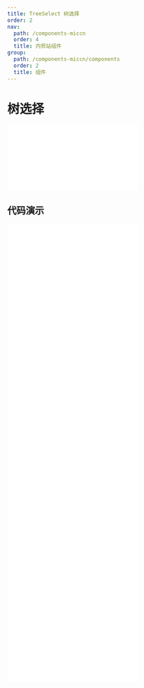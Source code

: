 ```yaml
---
title: TreeSelect 树选择
order: 2
nav:
  path: /components-miccn
  order: 4
  title: 内贸站组件
group:
  path: /components-miccn/components
  order: 2
  title: 组件
---
```


# 树选择

<div>
<embed src="@docs-common/tree-select/index.md"></embed>
</div>
        
## 代码演示

<Row gutter=8>

  <Col span=12>
    
  <div class="code-box"><embed src="@abiz-rc-miccn/tree-select/demo/basic-tree-select-miccn.md"></embed></div>
          
  <div class="code-box"><embed src="@abiz-rc-miccn/tree-select/demo/treeData-tree-select-miccn.md"></embed></div>
          
  <div class="code-box"><embed src="@abiz-rc-miccn/tree-select/demo/async-tree-select-miccn.md"></embed></div>
          
  </Col>
          
  <Col span=12>
    
  <div class="code-box"><embed src="@abiz-rc-miccn/tree-select/demo/multiple-tree-select-miccn.md"></embed></div>
          
  <div class="code-box"><embed src="@abiz-rc-miccn/tree-select/demo/checkable-tree-select-miccn.md"></embed></div>
          
  <div class="code-box"><embed src="@abiz-rc-miccn/tree-select/demo/suffix-tree-select-miccn.md"></embed></div>
          
  </Col>
          
</Row>
        
<div><embed src="@docs-common/tree-select/index-api.md"></embed><div>
